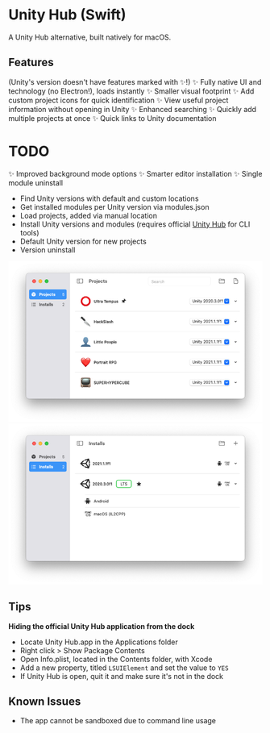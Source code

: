# Unity Hub (Swift)
A Unity Hub alternative, built natively for macOS.

## Features
(Unity's version doesn't have features marked with ✨!)
✨ Fully native UI and technology (no Electron!), loads instantly
✨ Smaller visual footprint
✨ Add custom project icons for quick identification
✨ View useful project information without opening in Unity
✨ Enhanced searching
✨ Quickly add multiple projects at once
✨ Quick links to Unity documentation

# TODO
✨ Improved background mode options
✨ Smarter editor installation
✨ Single module uninstall

- Find Unity versions with default and custom locations
- Get installed modules per Unity version via modules.json
- Load projects, added via manual location
- Install Unity versions and modules (requires official [Unity Hub](https://unity3d.com/get-unity/download) for CLI tools)
- Default Unity version for new projects
- Version uninstall

![Projects view](images/Projects.png) 
![Installs view](images/Installs.png) 

## Tips
**Hiding the official Unity Hub application from the dock**
- Locate Unity Hub.app in the Applications folder
- Right click > Show Package Contents
- Open Info.plist, located in the Contents folder, with Xcode
- Add a new property, titled `LSUIElement` and set the value to `YES`
- If Unity Hub is open, quit it and make sure it's not in the dock

## Known Issues
- The app cannot be sandboxed due to command line usage
